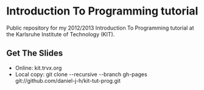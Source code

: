 Introduction To Programming tutorial
====================================

Public repository for my 2012/2013 Introduction To Programming tutorial at the Karlsruhe Institute of Technology (KIT).


Get The Slides
--------------

 * Online: kit.trvx.org
 * Local copy: git clone --recursive --branch gh-pages git://github.com/daniel-j-h/kit-tut-prog.git
